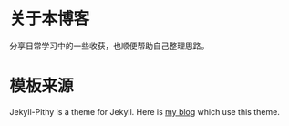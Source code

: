 # 关于本博客
分享日常学习中的一些收获，也顺便帮助自己整理思路。


# 模板来源

Jekyll-Pithy is a theme for Jekyll. Here is [my blog](http://wenva.github.io) which use this theme.
